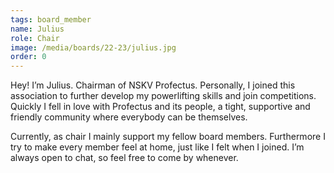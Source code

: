 ```yaml
---
tags: board_member
name: Julius
role: Chair
image: /media/boards/22-23/julius.jpg
order: 0
---
```

Hey! I’m Julius. Chairman of NSKV Profectus. Personally, I joined this association to further develop my powerlifting skills and join competitions. Quickly I fell in love with Profectus and its people, a tight, supportive and friendly community where everybody can be themselves.

Currently, as chair I mainly support my fellow board members. Furthermore I try to make every member feel at home, just like I felt when I joined. I’m always open to chat, so feel free to come by whenever.
